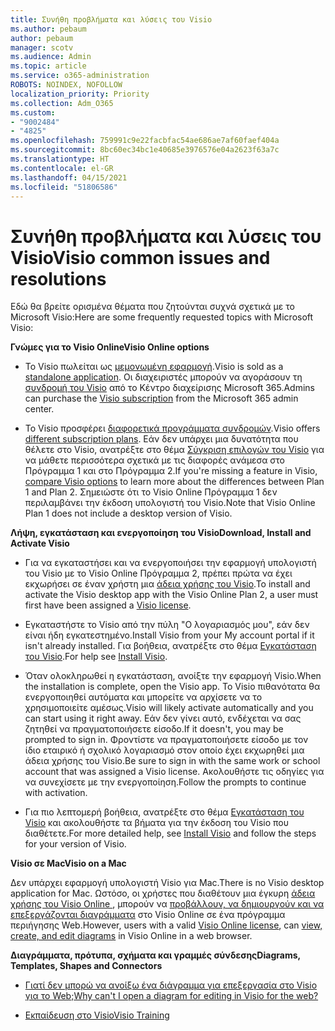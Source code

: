 ```yaml
---
title: Συνήθη προβλήματα και λύσεις του Visio
ms.author: pebaum
author: pebaum
manager: scotv
ms.audience: Admin
ms.topic: article
ms.service: o365-administration
ROBOTS: NOINDEX, NOFOLLOW
localization_priority: Priority
ms.collection: Adm_O365
ms.custom:
- "9002484"
- "4825"
ms.openlocfilehash: 759991c9e22facbfac54ae686ae7af60faef404a
ms.sourcegitcommit: 8bc60ec34bc1e40685e3976576e04a2623f63a7c
ms.translationtype: HT
ms.contentlocale: el-GR
ms.lasthandoff: 04/15/2021
ms.locfileid: "51806586"
---
```

# <a name="visio-common-issues-and-resolutions"></a><span data-ttu-id="c4eca-102">Συνήθη προβλήματα και λύσεις του Visio</span><span class="sxs-lookup"><span data-stu-id="c4eca-102">Visio common issues and resolutions</span></span>

<span data-ttu-id="c4eca-103">Εδώ θα βρείτε ορισμένα θέματα που ζητούνται συχνά σχετικά με το Microsoft Visio:</span><span class="sxs-lookup"><span data-stu-id="c4eca-103">Here are some frequently requested topics with Microsoft Visio:</span></span>

<span data-ttu-id="c4eca-104">**Γνώμες για το Visio Online**</span><span class="sxs-lookup"><span data-stu-id="c4eca-104">**Visio Online options**</span></span>

- <span data-ttu-id="c4eca-105">Το Visio πωλείται ως [μεμονωμένη εφαρμογή](https://products.office.com/visio/flowchart-software).</span><span class="sxs-lookup"><span data-stu-id="c4eca-105">Visio is sold as a [standalone application](https://products.office.com/visio/flowchart-software).</span></span> <span data-ttu-id="c4eca-106">Οι διαχειριστές μπορούν να αγοράσουν τη [συνδρομή του Visio](https://docs.microsoft.com/alchemyinsights/purchase-visio-subscription) από το Κέντρο διαχείρισης Microsoft 365.</span><span class="sxs-lookup"><span data-stu-id="c4eca-106">Admins can purchase the [Visio subscription](https://docs.microsoft.com/alchemyinsights/purchase-visio-subscription) from the Microsoft 365 admin center.</span></span>

- <span data-ttu-id="c4eca-107">Το Visio προσφέρει [διαφορετικά προγράμματα συνδρομών](https://products.office.com/visio/microsoft-visio-plans-and-pricing-compare-visio-options).</span><span class="sxs-lookup"><span data-stu-id="c4eca-107">Visio offers [different subscription plans](https://products.office.com/visio/microsoft-visio-plans-and-pricing-compare-visio-options).</span></span> <span data-ttu-id="c4eca-108">Εάν δεν υπάρχει μια δυνατότητα που θέλετε στο Visio, ανατρέξτε στο θέμα [Σύγκριση επιλογών του Visio](https://products.office.com/visio/microsoft-visio-plans-and-pricing-compare-visio-options) για να μάθετε περισσότερα σχετικά με τις διαφορές ανάμεσα στο Πρόγραμμα 1 και στο Πρόγραμμα 2.</span><span class="sxs-lookup"><span data-stu-id="c4eca-108">If you're missing a feature in Visio, [compare Visio options](https://products.office.com/visio/microsoft-visio-plans-and-pricing-compare-visio-options) to learn more about the differences between Plan 1 and Plan 2.</span></span>  <span data-ttu-id="c4eca-109">Σημειώστε ότι το Visio Online Πρόγραμμα 1 δεν περιλαμβάνει την έκδοση υπολογιστή του Visio.</span><span class="sxs-lookup"><span data-stu-id="c4eca-109">Note that Visio Online Plan 1 does not include a desktop version of Visio.</span></span>

<span data-ttu-id="c4eca-110">**Λήψη, εγκατάσταση και ενεργοποίηση του Visio**</span><span class="sxs-lookup"><span data-stu-id="c4eca-110">**Download, Install and Activate Visio**</span></span>

- <span data-ttu-id="c4eca-111">Για να εγκαταστήσει και να ενεργοποιήσει την εφαρμογή υπολογιστή του Visio με το Visio Online Πρόγραμμα 2, πρέπει πρώτα να έχει εκχωρήσει σε έναν χρήστη μια [άδεια χρήσης του Visio](https://docs.microsoft.com/microsoft-365/admin/add-users/add-users).</span><span class="sxs-lookup"><span data-stu-id="c4eca-111">To install and activate the Visio desktop app with the Visio Online Plan 2, a user must first have been assigned a [Visio license](https://docs.microsoft.com/microsoft-365/admin/add-users/add-users).</span></span>

- <span data-ttu-id="c4eca-112">Εγκαταστήστε το Visio από την πύλη "Ο λογαριασμός μου", εάν δεν είναι ήδη εγκατεστημένο.</span><span class="sxs-lookup"><span data-stu-id="c4eca-112">Install Visio from your My account portal if it isn't already installed.</span></span> <span data-ttu-id="c4eca-113">Για βοήθεια, ανατρέξτε στο θέμα [Εγκατάσταση του Visio](https://support.office.com/article/f98f21e3-aa02-4827-9167-ddab5b025710).</span><span class="sxs-lookup"><span data-stu-id="c4eca-113">For help see [Install Visio](https://support.office.com/article/f98f21e3-aa02-4827-9167-ddab5b025710).</span></span>

- <span data-ttu-id="c4eca-114">Όταν ολοκληρωθεί η εγκατάσταση, ανοίξτε την εφαρμογή Visio.</span><span class="sxs-lookup"><span data-stu-id="c4eca-114">When the installation is complete, open the Visio app.</span></span> <span data-ttu-id="c4eca-115">Το Visio πιθανότατα θα ενεργοποιηθεί αυτόματα και μπορείτε να αρχίσετε να το χρησιμοποιείτε αμέσως.</span><span class="sxs-lookup"><span data-stu-id="c4eca-115">Visio will likely activate automatically and you can start using it right away.</span></span> <span data-ttu-id="c4eca-116">Εάν δεν γίνει αυτό, ενδέχεται να σας ζητηθεί να πραγματοποιήσετε είσοδο.</span><span class="sxs-lookup"><span data-stu-id="c4eca-116">If it doesn't, you may be prompted to sign in.</span></span> <span data-ttu-id="c4eca-117">Φροντίστε να πραγματοποιήσετε είσοδο με τον ίδιο εταιρικό ή σχολικό λογαριασμό στον οποίο έχει εκχωρηθεί μια άδεια χρήσης του Visio.</span><span class="sxs-lookup"><span data-stu-id="c4eca-117">Be sure to sign in with the same work or school account that was assigned a Visio license.</span></span> <span data-ttu-id="c4eca-118">Ακολουθήστε τις οδηγίες για να συνεχίσετε με την ενεργοποίηση.</span><span class="sxs-lookup"><span data-stu-id="c4eca-118">Follow the prompts to continue with activation.</span></span>

- <span data-ttu-id="c4eca-119">Για πιο λεπτομερή βοήθεια, ανατρέξτε στο θέμα [Εγκατάσταση του Visio](https://support.office.com/article/f98f21e3-aa02-4827-9167-ddab5b025710) και ακολουθήστε τα βήματα για την έκδοση του Visio που διαθέτετε.</span><span class="sxs-lookup"><span data-stu-id="c4eca-119">For more detailed help, see [Install Visio](https://support.office.com/article/f98f21e3-aa02-4827-9167-ddab5b025710) and follow the steps for your version of Visio.</span></span>

<span data-ttu-id="c4eca-120">**Visio σε Mac**</span><span class="sxs-lookup"><span data-stu-id="c4eca-120">**Visio on a Mac**</span></span>

<span data-ttu-id="c4eca-121">Δεν υπάρχει εφαρμογή υπολογιστή Visio για Mac.</span><span class="sxs-lookup"><span data-stu-id="c4eca-121">There is no Visio desktop application for Mac.</span></span> <span data-ttu-id="c4eca-122">Ωστόσο, οι χρήστες που διαθέτουν μια έγκυρη [άδεια χρήσης του Visio Online ](https://docs.microsoft.com/microsoft-365/admin/add-users/add-users), μπορούν να [προβάλλουν, να δημιουργούν και να επεξεργάζονται διαγράμματα](https://support.office.com/article/06f04845-91b8-4e8f-881f-a43c970735fc) στο Visio Online σε ένα πρόγραμμα περιήγησης Web.</span><span class="sxs-lookup"><span data-stu-id="c4eca-122">However, users with a valid [Visio Online license](https://docs.microsoft.com/microsoft-365/admin/add-users/add-users), can [view, create, and edit diagrams](https://support.office.com/article/06f04845-91b8-4e8f-881f-a43c970735fc) in Visio Online in a web browser.</span></span>

<span data-ttu-id="c4eca-123">**Διαγράμματα, πρότυπα, σχήματα και γραμμές σύνδεσης**</span><span class="sxs-lookup"><span data-stu-id="c4eca-123">**Diagrams, Templates, Shapes and Connectors**</span></span>

- [<span data-ttu-id="c4eca-124">Γιατί δεν μπορώ να ανοίξω ένα διάγραμμα για επεξεργασία στο Visio για το Web;</span><span class="sxs-lookup"><span data-stu-id="c4eca-124">Why can't I open a diagram for editing in Visio for the web?</span></span>](https://support.microsoft.com/office/ea4a23d3-21d3-4878-945e-cf1be4140357)

- [<span data-ttu-id="c4eca-125">Εκπαίδευση στο Visio</span><span class="sxs-lookup"><span data-stu-id="c4eca-125">Visio Training</span></span>](https://support.office.com/article/visio-training-e058bcfa-1d90-4653-afc6-e84d54cf94a6)
